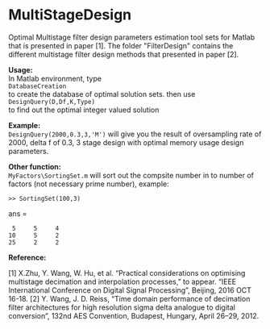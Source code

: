 # MultiStageDesign
Optimal Multistage filter design parameters estimation tool sets for Matlab that is presented in paper [1]. The folder "FilterDesign" contains the different multistage filter design methods that presented in paper [2].

**Usage:**  
In Matlab environment, type  
`DatabaseCreation`  
to create the database of optimal solution sets. then use  
`DesignQuery(D,Df,K,Type)`  
to find out the optimal integer valued solution

**Example:**  
`DesignQuery(2000,0.3,3,'M')`
will give you the result of oversampling rate of 2000, delta f of 0.3, 3 stage design with optimal memory usage design parameters.
 
**Other function:**  
`MyFactors\SortingSet.m` will sort out the compsite number in to number of factors (not necessary prime number), example:  

`>> SortingSet(100,3)`

ans =

     5     5     4
    10     5     2
    25     2     2

**Reference:**

[1] X.Zhu, Y. Wang, W. Hu, et al. “Practical considerations on optimising multistage decimation and interpolation processes,” to appear. “IEEE International Conference on Digital Signal Processing”, Beijing, 2016 OCT 16-18.
[2] Y. Wang, J. D. Reiss, “Time domain performance of decimation filter architectures for high resolution sigma delta analogue to digital conversion”, 132nd AES Convention, Budapest, Hungary, April 26–29, 2012.
